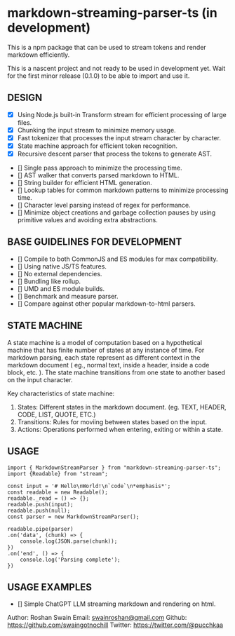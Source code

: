 # markdown-streaming-parser-ts (in development)

This is a npm package that can be used to stream tokens and render markdown efficiently.

This is a nascent project and not ready to be used in development yet. Wait for the first minor release (0.1.0) to be able to import and use it.

## DESIGN

- [x] Using Node.js built-in Transform stream for efficient processing of large files.
- [x] Chunking the input stream to minimize memory usage.
- [x] Fast tokenizer that processes the input stream character by character.
- [x] State machine approach for efficient token recognition.
- [x] Recursive descent parser that process the tokens to generate AST.
- [] Single pass approach to minimize the processing time.
- [] AST walker that converts parsed markdown to HTML.
- [] String builder for efficient HTML generation.
- [] Lookup tables for common markdown patterns to minimize processing time.
- [] Character level parsing instead of regex for performance.
- [] Minimize object creations and garbage collection pauses by using primitive values and avoiding extra abstractions.

## BASE GUIDELINES FOR DEVELOPMENT

- [] Compile to both CommonJS and ES modules for max compatibility.
- [] Using native JS/TS features.
- [] No external dependencies.
- [] Bundling like rollup.
- [] UMD and ES module builds.
- [] Benchmark and measure parser.
- [] Compare against other popular markdown-to-html parsers.

## STATE MACHINE

A state machine is a model of computation based on a hypothetical machine that has finite number of states at any instance of time. For markdown parsing, each state represent as different context in the markdown document ( eg., normal text, inside a header, inside a code block, etc. ). The state machine transitions from one state to another based on the input character.

Key characteristics of state machine:

1. States: Different states in the markdown document. (eg. TEXT, HEADER, CODE, LIST, QUOTE, ETC.)
2. Transitions: Rules for moviing between states based on the input.
3. Actions: Operations performed when entering, exiting or within a state.

## USAGE

```TS
import { MarkdownStreamParser } from "markdown-streaming-parser-ts";
import {Readable} from "stream";

const input = '# Hello\nWorld!\n`code`\n*emphasis*';
const readable = new Readable();
readable._read = () => {};
readable.push(input);
readable.push(null);
const parser = new MarkdownStreamParser();

readable.pipe(parser)
.on('data', (chunk) => {
    console.log(JSON.parse(chunk));
})
.on('end', () => {
    console.log('Parsing complete');
})
```

## USAGE EXAMPLES

- [] Simple ChatGPT LLM streaming markdown and rendering on html.

Author:
Roshan Swain
Email: swainroshan@gmail.com
Github: https://github.com/swaingotnochill
Twitter: https://twitter.com/@pucchkaa

